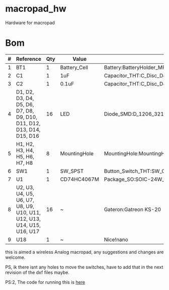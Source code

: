 # macropad_hw
Hardware for macropad

# Bom
|#  |Reference                                                             |Qty|Value       |Footprint                                         |DNP|
|---|----------------------------------------------------------------------|---|------------|--------------------------------------------------|---|
|1  |BT1                                                                   |1  |Battery_Cell|Battery:BatteryHolder_MPD_BH-18650-PC2            |   |
|2  |C1                                                                    |1  |1uF         |Capacitor_THT:C_Disc_D4.3mm_W1.9mm_P5.00mm        |   |
|3  |C2                                                                    |1  |0.1uF       |Capacitor_THT:C_Disc_D4.3mm_W1.9mm_P5.00mm        |   |
|4  |D1, D2, D3, D4, D5, D6, D7, D8, D9, D10, D11, D12, D13, D14, D15, D16 |16 |LED         |Diode_SMD:D_1206_3216Metric                       |   |
|5  |H1, H2, H3, H4, H5, H6, H7, H8                                        |8  |MountingHole|MountingHole:MountingHole_2.5mm                   |   |
|6  |SW1                                                                   |1  |SW_SPST     |Button_Switch_THT:SW_CuK_JS202011CQN_DPDT_Straight|   |
|7  |U1                                                                    |1  |CD74HC4067M |Package_SO:SOIC-24W_7.5x15.4mm_P1.27mm            |   |
|8  |U2, U3, U4, U5, U6, U7, U8, U9, U10, U11, U12, U13, U14, U15, U16, U17|16 |~           |Gateron:Gatreon KS-20                             |   |
|9  |U18                                                                   |1  |~           |Nice!nano                                         |   |

this is aimed a wireless Analog macropad, any suggestions and changes are welcome.


PS, ik there isnt any holes to move the switches, have to add that in the next revision of the dxf files maybe.

PS:2, The code for running this is [here](https://github.com/SnappierSoap318/macropad)
